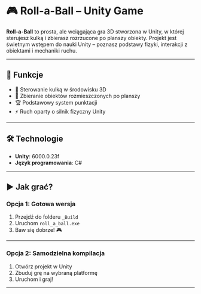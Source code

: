 # 🎮 Roll-a-Ball – Unity Game

**Roll-a-Ball** to prosta, ale wciągająca gra 3D stworzona w Unity, w której sterujesz kulką i zbierasz rozrzucone po planszy obiekty. Projekt jest świetnym wstępem do nauki Unity – poznasz podstawy fizyki, interakcji z obiektami i mechaniki ruchu.

---

## 🚀 Funkcje

- 🔵 Sterowanie kulką w środowisku 3D
- 🎯 Zbieranie obiektów rozmieszczonych po planszy
- 🏆 Podstawowy system punktacji
- ⚡️ Ruch oparty o silnik fizyczny Unity

---

## 🛠️ Technologie

- **Unity**: 6000.0.23f
- **Język programowania**: C#

---

## ▶️ Jak grać?

### Opcja 1: Gotowa wersja

1. Przejdź do folderu `_Build`
2. Uruchom `roll_a_ball.exe`
3. Baw się dobrze! 🎮

---

### Opcja 2: Samodzielna kompilacja

1. Otwórz projekt w Unity
2. Zbuduj grę na wybraną platformę
3. Uruchom i graj!

---
